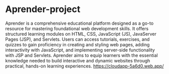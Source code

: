 # Aprender-project
Aprender is a comprehensive educational platform designed as a go-to resource for mastering foundational web development skills. It offers structured learning modules on HTML, CSS, JavaScript (JS), JavaServer Pages (JSP), and Servlets. Users can access tutorials, exercises, and quizzes to gain proficiency in creating and styling web pages, adding interactivity with JavaScript, and implementing server-side functionality with JSP and Servlets. Aprender aims to equip learners with the essential knowledge needed to build interactive and dynamic websites through practical, hands-on learning experiences. https://cloudapp-5a6d0.web.app/
